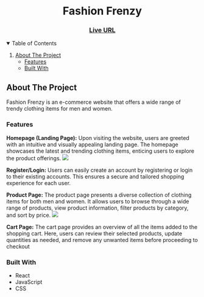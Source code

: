 <!-- PROJECT LOGO -->
<br />
<h1 align="center" >
    Fashion Frenzy
</h1>

<h3 align="center">
	<a href="https://fashion-frenzy-83a122.netlify.app/">Live URL</a>
</h3>
  
<!-- TABLE OF CONTENTS -->
<details open="open">
  <summary>Table of Contents</summary>
  <ol>
    <li>
      <a href="#about-the-project">About The Project</a>
      <ul>
        <li><a href="#features">Features</a></li>
        <li><a href="#built-with">Built With</a></li>
      </ul>
    </li>
  </ol>
</details>

<!-- ABOUT THE PROJECT -->

## About The Project

Fashion Frenzy is an e-commerce website that offers a wide range of trendy clothing items for men and women.


### Features

**Homepage (Landing Page):** Upon visiting the website, users are greeted with an intuitive and visually appealing landing page. The homepage showcases the latest and trending clothing items, enticing users to explore the product offerings.
<img src="https://github.com/raz001/e-commerce-app/assets/113996716/8c5cdd7c-90e1-44c1-baaf-04b2413639c7"/>


**Register/Login:** Users can easily create an account by registering or login to their existing accounts. This ensures a secure and tailored shopping experience for each user.


**Product Page:** The product page presents a diverse collection of clothing items for both men and women. It allows users to browse through a wide range of products, view product information, filter products by category, and sort by price.
<img src="https://github.com/raz001/e-commerce-app/assets/113996716/12241ac0-a146-4cee-9281-5f57fad248ba"/>


**Cart Page:** The cart page provides an overview of all the items added to the shopping cart. Here, users can review their selected products, update quantities as needed, and remove any unwanted items before proceeding to checkout

### Built With
<ul>
  <li>React</li>
   <li>JavaScript</li>
  <li>CSS</li>
</ul>
